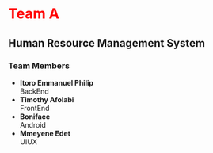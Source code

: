 <h1 style="color:Red !important;">Team A</h1>
<h2>Human Resource Management System</h2>

<h3>Team Members</h3>
<ul>
  <li><b>Itoro Emmanuel Philip</b><br>BackEnd</li>
    <li><b>Timothy Afolabi</b><br>FrontEnd</li>
    <li><b>Boniface</b><br>Android</li>
    <li><b>Mmeyene Edet</b><br>UIUX</li> 
 </ul>
